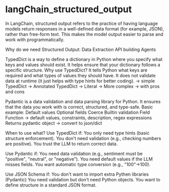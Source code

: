 ﻿# langChain_structured_output

In LangChain, structured output refers to the practice of having language models return
responses in a well-defined data format (for example, JSON), rather than free-form text. This
makes the model output easier to parse and work with programmatically.

Why do we need Structured Output: 
Data Extraction
API building
Agents

TypedDict is a way to define a dictionary in Python where you specify what keys and values
should exist. It helps ensure that your dictionary follows a specific structure.
Why use TypedDict?
It tells Python what keys are required and what types of values they should have.
It does not validate data at runtime (it just helps with type hints for better coding).
-> simple TypedDict
-> Annotated TypedDict
-> Literal
-> More complex 
-> with pros and cons

Pydantic is a data validation and data parsing library for Python. It ensures that the data you
work with is correct, structured, and type-safe.
Basic example:
Default values
Optional fields
Coerce
Builtin validation
Field Function -> default values, constraints, description, regex
expressions
Returns pydantic object -> convert to json/dict

When to use what?
Use TypedDict if:
You only need type hints (basic structure enforcement).
You don't need validation (e.g., checking numbers are positive).
You trust the LLM to return correct data.

Use Pydantic if:
You need data validation (e.g., sentiment must be "positive", "neutral", or "negative").
You need default values if the LLM misses fields.
You want automatic type conversion (e.g., "100"->100).

Use JSON Schema if:
You don't want to import extra Pythen libraries (Pydantic)
You need validation but don't need Python objects.
You want to define structure in a standard JSON format.

